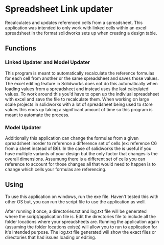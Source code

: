 # Spreadsheet Link updater
Recalculates and updates referenced cells from a spreadsheet. This application was intended to only work with linked cells within an excel spreadsheet in the format solidworks sets up when creating a design table.

## Functions
### Linked Updater and Model Updater
This program is meant to automatically recalculate the reference formulas for each cell from another or the same spreadsheet and saves those values. The excel editing feature in Solidworks does not do this automatically when loading values from a spreadsheet and instead uses the last calculated values. To work around this you'd have to open up the indiviual spreadsheet with excel and save the file to recalculate them. When working on large scale projects in solidworks with a lot of spreadsheet being used to store values this ends up taking a significant amount of time so this program is meant to automate the process.

### Model Updater
Additionally this application can change the formulas from a given spreadsheet inorder to reference a difference set of cells (ex: reference C6 from a sheet instead of B6). In the case of solidworks the is useful if you have multiple variants of your design but the only factor that changes is the overall dimensions. Assumung there is a different set of cells you can reference to account for those changes all that would need to happen is to change which cells your formulas are referencing.

## Using
To use this application on windows, run the exe file. Haven't tested this with other OS but, you can run the script file to use the application as well.

After running it once, a directories.txt and log.txt file will be generated where the script/application file is. Edit the directories file to include all the folder locations where your spreadsheets are. Running the application again (assuming the folder locations exists) will allow you to run to application for it's intended purpose. The log.txt file generated will show the exact files or directories that had issues loading or editing.
